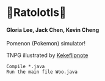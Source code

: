 # 🦑Ratolotls🦑
#### Gloria Lee, Jack Chen, Kevin Cheng

Pomenon (Pokemon) simulator!

TNPG illustrated by [Kekeflipnote](https://www.youtube.com/watch?v=QWkwZhuTVVQ)

```
Compile *.java
Run the main file Woo.java
```
